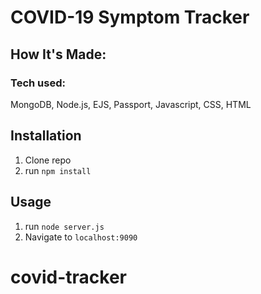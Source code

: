 # COVID-19 Symptom Tracker



## How It's Made:

### Tech used:

MongoDB, Node.js, EJS, Passport, Javascript, CSS, HTML


## Installation

1. Clone repo
2. run `npm install`

## Usage

1. run `node server.js`
2. Navigate to `localhost:9090`
# covid-tracker
